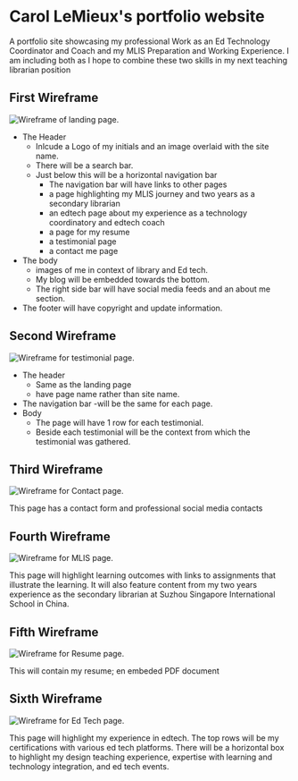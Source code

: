 # Carol LeMieux's portfolio website

A portfolio site showcasing my professional Work as an Ed Technology Coordinator and Coach and  my MLIS Preparation and Working Experience. I am including both as I hope to combine these two skills in my next teaching librarian position

## First Wireframe

![Wireframe of landing page.](wireframes/wf-1-index-lemieux.png)

- The Header
  - Inlcude a Logo of my initials and an image overlaid with the site name.
  - There will be a search bar.
  - Just below this will be a horizontal navigation bar
    - The navigation bar will have links to other pages
    - a page highlighting my MLIS journey and two years as a secondary librarian
    - an edtech page about my experience as a technology coordinatory and edtech coach
    - a page for my resume
    - a testimonial page
    - a contact me page
- The body
  - images of me in context of library and Ed tech.
  - My blog will be embedded towards the bottom.
  - The right side bar will have social media feeds and an about me section.
- The footer will have copyright and update information.

## Second Wireframe

![Wireframe for testimonial page.](wireframes/wf-2-testimonials-lemieux.png)

- The header
  - Same as the landing page
  - have page name rather than site name.
- The navigation bar
  -will be the same for each page.
- Body
  - The page will have 1 row for each testimonial.
  - Beside each testimonial will be the context from which the testimonial was gathered.

## Third Wireframe

![Wireframe for Contact page.](wireframes/wf-3-contactme-lemieux.png)

This page has a contact form and professional social media contacts

## Fourth Wireframe

![Wireframe for MLIS page.](wireframes/wf-4-mlis-lemieux.png)

This page will highlight  learning outcomes with links to assignments that illustrate the learning. It will also feature content from my two years experience as the secondary librarian at Suzhou Singapore International School in China.

## Fifth Wireframe

![Wireframe for Resume page.](wireframes/wf-5-resume-lemieux.png)

This will contain my resume; en embeded PDF document

## Sixth Wireframe

![Wireframe for Ed Tech page.](wireframes/wf-6-edtech-lemieux.png)

This page will highlight my experience in edtech. The top rows will be my certifications with various ed tech platforms. There will be a horizontal box to highlight my design teaching experience, expertise with learning and technology integration, and ed tech events.
